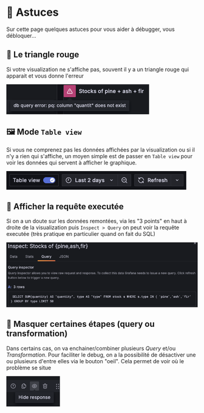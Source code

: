 # 🛟 Astuces

Sur cette page quelques astuces pour vous aider à débugger, vous débloquer...

## 🔺 Le triangle rouge

Si votre visualization ne s'affiche pas, souvent il y a un triangle rouge qui apparait et vous donne l'erreur

![Error](img/image-4.png)

## 🖼️ Mode `Table view`

Si vous ne comprenez pas les données affichées par la visualization ou si il n'y a rien qui s'affiche, un moyen simple est de passer en `Table view` pour voir les données qui servent à afficher le graphique.

![Table view](img/image-3.png)

## 🤔 Afficher la requête executée

Si on a un doute sur les données remontées, via les "3 points" en haut à droite de la visualization puis `Inspect > Query` on peut voir la requête executée (très pratique en particulier quand on fait du SQL)

![Query](img/image.png)

## 🙈 Masquer certaines étapes (query ou transformation)

Dans certains cas, on va enchainer/combiner plusieurs *Query* et/ou *Transformation*. Pour faciliter le debug, on a la possibilité de désactiver une ou plusieurs d'entre elles via le bouton "oeil". Cela permet de voir où le problème se situe

![Hide](img/image-2.png)
